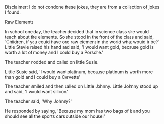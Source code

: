 Disclaimer: I do not condone these jokes, they are from a collection of jokes I found.

Raw Elements

In school one day, the teacher decided that in science class she would teach about the elements. So she stood in the front of the class and said, 'Children, if you could have one raw element in the world what would it be?' 
Little Stevie raised his hand and said, 'I would want gold, because gold is worth a lot of money and I could buy a Porsche.' 

The teacher nodded and called on little Susie. 

Little Susie said, 'I would want platinum, because platinum is worth more than gold and I could buy a Corvette' 

The teacher smiled and then called on Little Johnny. Little Johnny stood up and said, 'I would want silicon.' 

The teacher said, 'Why Johnny?' 

He responded by saying, 'Because my mom has two bags of it and you should see all the sports cars outside our house!'

